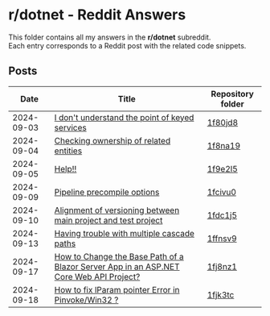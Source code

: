 # r/dotnet - Reddit Answers

This folder contains all my answers in the **r/dotnet** subreddit.  
Each entry corresponds to a Reddit post with the related code snippets.

## Posts

| Date       | Title                                                                             | Repository folder                                   |
|------------|-----------------------------------------------------------------------------------|-----------------------------------------------|
| 2024-09-03 | [I don't understand the point of keyed services](https://www.reddit.com/r/dotnet/comments/1f80jd8/i_dont_understand_the_point_of_keyed_services/) | [1f80jd8](./1f80jd8)          |
| 2024-09-04 | [Checking ownership of related entities](https://www.reddit.com/r/dotnet/comments/1f8na19/checking_ownership_of_related_entities/) | [1f8na19](./1f8na19)          |
| 2024-09-05 | [Help!!](https://www.reddit.com/r/dotnet/comments/1f9e2l5/help/) | [1f9e2l5](./1f9e2l5)          |
| 2024-09-09 | [Pipeline precompile options](https://www.reddit.com/r/dotnet/comments/1fcivu0/pipeline_precompile_options/) | [1fcivu0](./1fcivu0)          |
| 2024-09-10 | [Alignment of versioning between main project and test project](https://www.reddit.com/r/dotnet/comments/1fdc1j5/alignment_of_versioning_between_main_project_and/) | [1fdc1j5](./1fdc1j5)          |
| 2024-09-13 | [Having trouble with multiple cascade paths](https://www.reddit.com/r/dotnet/comments/1ffnsv9/having_trouble_with_multiple_cascade_paths/) | [1ffnsv9](./1ffnsv9)          |
| 2024-09-17 | [How to Change the Base Path of a Blazor Server App in an ASP.NET Core Web API Project?](https://www.reddit.com/r/dotnet/comments/1fj8nz1/how_to_change_the_base_path_of_a_blazor_server/) | [1fj8nz1](./1fj8nz1)          |
| 2024-09-18 | [How to fix lParam pointer Error in Pinvoke/Win32 ?](https://www.reddit.com/r/dotnet/comments/1fjk3tc/how_to_fix_lparam_pointer_error_in_pinvokewin32/) | [1fjk3tc](./1fjk3tc)          |
